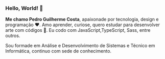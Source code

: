 ### Hello, World! 👋

**Me chamo Pedro Guilherme Costa**, apaixonade por tecnologia, design e programação ❤. Amo aprender, curiose, quero estudar para desenvolver arte com códigos 🌱. Eu codo com JavaScript,TypeScript, Sass, entre outros.

Sou formade em Análise e Desenvolvimento de Sistemas e Técnico em Informática, continuo com sede de conhecimento.

<!--
**costaPedroGuilherme/costaPedroGuilherme** is a ✨ _special_ ✨ repository because its `README.md` (this file) appears on your GitHub profile.

Here are some ideas to get you started:

- 🔭 I’m currently working on ...
- 🌱 I’m currently learning ...
- 👯 I’m looking to collaborate on ...
- 🤔 I’m looking for help with ...
- 💬 Ask me about ...
- 📫 How to reach me: ...
- 😄 Pronouns: ...
- ⚡ Fun fact: ...
-->

